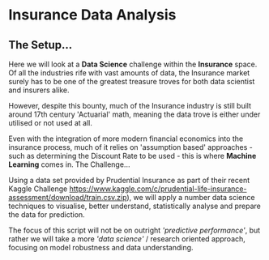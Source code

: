# Insurance Data Analysis


## The Setup...

Here we will look at a **Data Science** challenge within the **Insurance** space. Of all the industries rife with vast amounts of data, the Insurance market surely has to be one of the greatest treasure troves for both data scientist and insurers alike.

However, despite this bounty, much of the Insurance industry is still built around 17th century 'Actuarial' math, meaning the data trove is either under utilised or not used at all.

Even with the integration of more modern financial economics into the insurance process, much of it relies on 'assumption based' approaches - such as determining the Discount Rate to be used - this is where **Machine Learning** comes in.
The Challenge...

Using a data set provided by Prudential Insurance as part of their recent Kaggle Challenge https://www.kaggle.com/c/prudential-life-insurance-assessment/download/train.csv.zip), we will apply a number data science techniques to visualise, better understand, statistically analyse and prepare the data for prediction. 

The focus of this script will not be on outright *'predictive performance'*, but rather we will take a more *'data science'* / research oriented approach, focusing on model robustness and data understanding.

